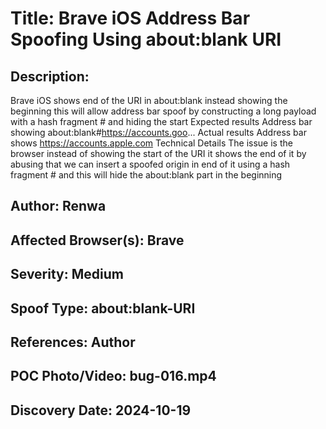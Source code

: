 # Title: Brave iOS Address Bar Spoofing Using about:blank URI

## Description: 
Brave iOS shows end of the URI in about:blank instead showing the beginning this will allow address bar spoof by constructing a long payload with a hash fragment # and hiding the start
Expected results
Address bar showing about:blank#https://accounts.goo...
Actual results
Address bar shows https://accounts.apple.com
Technical Details
The issue is the browser instead of showing the start of the URI it shows the end of it by abusing that we can insert a spoofed origin in end of it using a hash fragment # and this will hide the about:blank part in the beginning

## Author: Renwa

## Affected Browser(s): Brave

## Severity: Medium

## Spoof Type: about:blank-URI

## References: Author

## POC Photo/Video: bug-016.mp4

## Discovery Date: 2024-10-19

